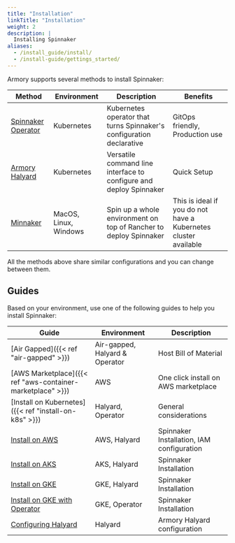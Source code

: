 ```yaml
---
title: "Installation"
linkTitle: "Installation"
weight: 2
description: |
  Installing Spinnaker
aliases:
  - /install_guide/install/
  - /install-guide/gettings_started/
---
```


Armory supports several methods to install Spinnaker:

| Method                             | Environment           | Description                                                          | Benefits                                                            |
|------------------------------------|-----------------------|----------------------------------------------------------------------|-----------------------------------------------------------------|
| [Spinnaker Operator](./operator)   | Kubernetes            | Kubernetes operator that turns Spinnaker's configuration declarative | GitOps friendly, Production use                                 |
| [Armory Halyard](./armory-halyard) | Kubernetes            | Versatile command line interface to configure and deploy Spinnaker   | Quick Setup                                                     |
| [Minnaker](./minnaker)             | MacOS, Linux, Windows | Spin up a whole environment on top of Rancher to deploy Spinnaker    | This is ideal if you do not have a Kubernetes cluster available |


All the methods above share similar configurations and you can change between them.


## Guides

Based on your environment, use one of the following guides to help you install Spinnaker:

| Guide | Environment | Description |
|--|--|--|
| [Air Gapped]({{< ref "air-gapped" >}}) | Air-gapped, Halyard & Operator | Host Bill of Material |
| [AWS Marketplace]({{< ref "aws-container-marketplace" >}}) | AWS | One click install on AWS marketplace |
| [Install on Kubernetes]({{< ref "install-on-k8s" >}}) | Halyard, Operator | General considerations |
| [Install on AWS](guide/install-on-aws/) | AWS, Halyard | Spinnaker Installation, IAM configuration |
| [Install on AKS](guide/install-on-aks/) | AKS, Halyard | Spinnaker Installation | 
| [Install on GKE](guide/install-on-gke/) | GKE, Halyard | Spinnaker Installation | 
| [Install on GKE with Operator](guide/install-on-gke-operator/) | GKE, Operator | Spinnaker Installation | 
| [Configuring Halyard](guide/configure-halyard/) | Halyard | Armory Halyard configuration | 

